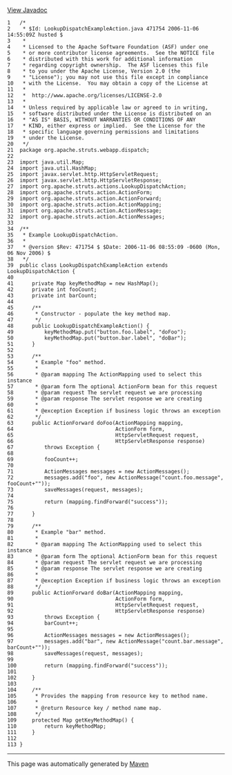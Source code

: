 [View Javadoc](../../../../../../apidocs/org/apache/struts/webapp/dispatch/LookupDispatchExampleAction.html.md)


    1   /*
    2    * $Id: LookupDispatchExampleAction.java 471754 2006-11-06 14:55:09Z husted $
    3    *
    4    * Licensed to the Apache Software Foundation (ASF) under one
    5    * or more contributor license agreements.  See the NOTICE file
    6    * distributed with this work for additional information
    7    * regarding copyright ownership.  The ASF licenses this file
    8    * to you under the Apache License, Version 2.0 (the
    9    * "License"); you may not use this file except in compliance
    10   * with the License.  You may obtain a copy of the License at
    11   *
    12   *  http://www.apache.org/licenses/LICENSE-2.0
    13   *
    14   * Unless required by applicable law or agreed to in writing,
    15   * software distributed under the License is distributed on an
    16   * "AS IS" BASIS, WITHOUT WARRANTIES OR CONDITIONS OF ANY
    17   * KIND, either express or implied.  See the License for the
    18   * specific language governing permissions and limitations
    19   * under the License.
    20   */
    21  package org.apache.struts.webapp.dispatch;
    22  
    23  import java.util.Map;
    24  import java.util.HashMap;
    25  import javax.servlet.http.HttpServletRequest;
    26  import javax.servlet.http.HttpServletResponse;
    27  import org.apache.struts.actions.LookupDispatchAction;
    28  import org.apache.struts.action.ActionForm;
    29  import org.apache.struts.action.ActionForward;
    30  import org.apache.struts.action.ActionMapping;
    31  import org.apache.struts.action.ActionMessage;
    32  import org.apache.struts.action.ActionMessages;
    33  
    34  /**
    35   * Example LookupDispatchAction.
    36   *
    37   * @version $Rev: 471754 $ $Date: 2006-11-06 08:55:09 -0600 (Mon, 06 Nov 2006) $
    38   */
    39  public class LookupDispatchExampleAction extends LookupDispatchAction {
    40  
    41      private Map keyMethodMap = new HashMap();
    42      private int fooCount;
    43      private int barCount;
    44  
    45      /**
    46       * Constructor - populate the key method map.
    47       */
    48      public LookupDispatchExampleAction() {
    49          keyMethodMap.put("button.foo.label", "doFoo");
    50          keyMethodMap.put("button.bar.label", "doBar");
    51      }
    52  
    53      /**
    54       * Example "foo" method.
    55       *
    56       * @param mapping The ActionMapping used to select this instance
    57       * @param form The optional ActionForm bean for this request
    58       * @param request The servlet request we are processing
    59       * @param response The servlet response we are creating
    60       *
    61       * @exception Exception if business logic throws an exception
    62       */
    63      public ActionForward doFoo(ActionMapping mapping,
    64                                 ActionForm form,
    65                                 HttpServletRequest request,
    66                                 HttpServletResponse response)
    67          throws Exception {
    68  
    69          fooCount++;
    70  
    71          ActionMessages messages = new ActionMessages();
    72          messages.add("foo", new ActionMessage("count.foo.message", fooCount+""));
    73          saveMessages(request, messages);
    74  
    75          return (mapping.findForward("success"));
    76  
    77      }
    78  
    79      /**
    80       * Example "bar" method.
    81       *
    82       * @param mapping The ActionMapping used to select this instance
    83       * @param form The optional ActionForm bean for this request
    84       * @param request The servlet request we are processing
    85       * @param response The servlet response we are creating
    86       *
    87       * @exception Exception if business logic throws an exception
    88       */
    89      public ActionForward doBar(ActionMapping mapping,
    90                                 ActionForm form,
    91                                 HttpServletRequest request,
    92                                 HttpServletResponse response)
    93          throws Exception {
    94          barCount++;
    95  
    96          ActionMessages messages = new ActionMessages();
    97          messages.add("bar", new ActionMessage("count.bar.message", barCount+""));
    98          saveMessages(request, messages);
    99  
    100         return (mapping.findForward("success"));
    101 
    102     }
    103 
    104     /**
    105      * Provides the mapping from resource key to method name.
    106      *
    107      * @return Resource key / method name map.
    108      */
    109     protected Map getKeyMethodMap() {
    110         return keyMethodMap;
    111     }
    112 
    113 }

------------------------------------------------------------------------

This page was automatically generated by [Maven](http://maven.apache.org/)
